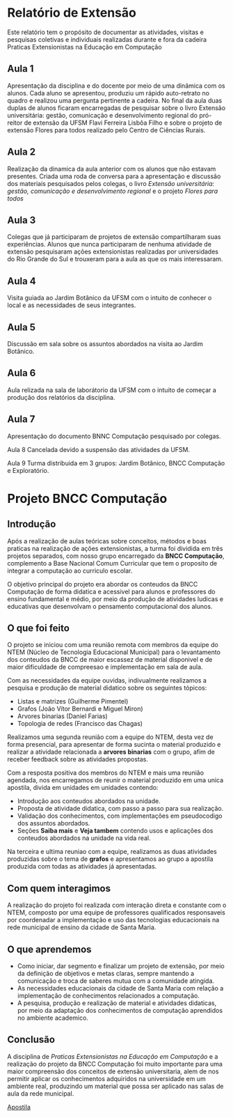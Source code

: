 # Relatório de Extensão
Este relatório tem o propósito de documentar as atividades, visitas e pesquisas coletivas e individuais realizadas durante e fora da cadeira Praticas Extensionistas na Educação em Computação

## Aula 1
Apresentação da disciplina e do docente por meio de uma dinâmica com os alunos. Cada aluno se apresentou, produziu um rápido auto-retrato no quadro e realizou uma pergunta pertinente a cadeira. No final da aula duas duplas de alunos ficaram encarregadas de pesquisar sobre o livro Extensão universitária: gestão, comunicação e desenvolvimento regional do pró-reitor de extensão da UFSM Flavi Ferreira Lisbôa Filho e sobre o projeto de extensão Flores para todos realizado pelo Centro de Ciências Rurais.

## Aula 2
Realização da dinamica da aula anterior com os alunos que não estavam presentes. Criada uma roda de conversa para a apresentação e discussão dos materiais pesquisados pelos colegas, o livro *Extensão universitária: gestão, comunicação e desenvolvimento regional* e o projeto *Flores para todos*

## Aula 3
Colegas que já participaram de projetos de extensão compartilharam suas experiências. Alunos que nunca participaram de nenhuma atividade de extensão pesquisaram ações extensionistas realizadas por universidades do Rio Grande do Sul e trouxeram para a aula as que os mais interessaram.

## Aula 4
Visita guiada ao Jardim Botânico da UFSM com o intuito de conhecer o local e as necessidades de seus integrantes.

## Aula 5
Discussão em sala sobre os assuntos abordados na visita ao Jardim Botânico.

## Aula 6
Aula relizada na sala de laborátorio da UFSM com o intuito de começar a produção dos relatórios da disciplina.

## Aula 7
Apresentação do documento BNNC Computação pesquisado por colegas.

Aula 8
Cancelada devido a suspensão das atividades da UFSM.

Aula 9
Turma distribuida em 3 grupos: Jardim Botânico, BNCC Computação e Exploratório.

# Projeto BNCC Computação

## Introdução
Após a realização de aulas teóricas sobre conceitos, métodos e boas praticas na realização de ações extensionistas, a turma foi dividida em três projetos separados,  com nosso grupo encarregado da **BNCC Computação**, complemento a Base Nacional Comum Curricular que tem o proposito de integrar a computação ao curriculo escolar.

O objetivo principal do projeto era abordar os conteudos da BNCC Computação de forma didatica e acessivel para alunos e professores do ensino fundamental e médio, por meio da produção de atividades ludicas e educativas que desenvolvam o pensamento computacional dos alunos.

## O que foi feito
O projeto se iniciou com uma reunião remota com membros da equipe do NTEM (Núcleo de Tecnologia Educacional Municipal) para o levantamento dos conteudos da BNCC de maior escassez de material disponivel e de maior dificuldade de compreesao e implementação em sala de aula.

Com as necessidades da equipe ouvidas, indivualmente realizamos a pesquisa e produção de material didatico sobre os seguintes tópicos:
* Listas e matrizes (Guilherme Pimentel)
* Grafos (João Vítor Bernardi e Miguel Miron)
* Arvores binarias (Daniel Farias)
* Topologia de redes (Francisco das Chagas)

Realizamos uma segunda reunião com a equipe do NTEM, desta vez de forma presencial, para apresentar de forma sucinta o material produzido e realizar a atividade relacionada a **arvores binarias** com o grupo, afim de receber feedback sobre as atividades propostas.

Com a resposta positiva dos membros do NTEM e mais uma reunião agendada, nos encarregamos de reunir o material produzido em uma unica apostila, divida em unidades em unidades contendo:
* Introdução aos conteudos abordados na unidade.
* Proposta de atividade didatica, com passo a passo para sua realização.
* Validação dos conhecimentos, com implementações em pseudocodigo dos assuntos abordados.
* Seções **Saiba mais** e **Veja tambem** contendo usos e aplicações dos conteudos abordados na unidade na vida real.

Na terceira e ultima reuniao com a equipe, realizamos as duas atividades produzidas sobre o tema de **grafos** e apresentamos ao grupo a apostila produzida com todas as atividades já apresentadas.

## Com quem interagimos
A realização do projeto foi realizada com interação direta e constante com o NTEM, composto por uma equipe de professores qualificados responsaveis por coordenadar a implementação e uso das tecnologias educacionais na rede municipal de ensino da cidade de Santa Maria.

## O que aprendemos
* Como iniciar, dar segmento e finalizar um projeto de extensão, por meio da definição de objetivos e metas claras, sempre mantendo a comunicação e troca de saberes mutua com a comunidade atingida.
* As necessidades educacionais da cidade de Santa Maria com relação a implementação de conhecimentos relacionados a computação.
* A pesquisa, produção e realização de material e atividades didaticas, por meio da adaptação dos conhecimentos de computação aprendidos no ambiente academico.

## Conclusão
A disciplina de _Praticas Extensionistas na Educação em Computação_ e a realização do projeto da BNCC Computação foi muito importante para uma maior compreensão dos conceitos de extensão universitaria, alem de nos permitir aplicar os conhecimentos adquiridos na universidade em um ambiente real, produzindo um material que possa ser aplicado nas salas de aula da rede municipal.

[Apostila](https://drive.google.com/file/d/12_lAvPoq6mV_Kwd6CjZF8DZUVk4I0e23/view)





